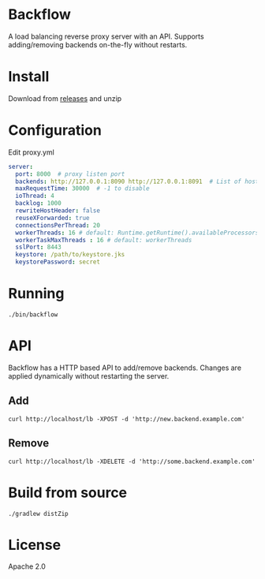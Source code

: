 # Backflow

A load balancing reverse proxy server with an API. Supports adding/removing backends on-the-fly without restarts. 

# Install

Download from [releases](https://github.com/ajermakovics/backflow/releases) and unzip

# Configuration

Edit proxy.yml

```yml
server:
  port: 8000  # proxy listen port
  backends: http://127.0.0.1:8090 http://127.0.0.1:8091  # List of hosts to forward requests to (in round-robin)
  maxRequestTime: 30000  # -1 to disable
  ioThread: 4
  backlog: 1000
  rewriteHostHeader: false
  reuseXForwarded: true
  connectionsPerThread: 20
  workerThreads: 16 # default: Runtime.getRuntime().availableProcessors()*8
  workerTaskMaxThreads : 16 # default: workerThreads
  sslPort: 8443
  keystore: /path/to/keystore.jks
  keystorePassword: secret

```

# Running

`./bin/backflow`

# API

Backflow has a HTTP based API to add/remove backends.
Changes are applied dynamically without restarting the server.

## Add

`curl http://localhost/lb -XPOST -d 'http://new.backend.example.com'`

## Remove

`curl http://localhost/lb -XDELETE -d 'http://some.backend.example.com'`

# Build from source

`./gradlew distZip`

# License

Apache 2.0
